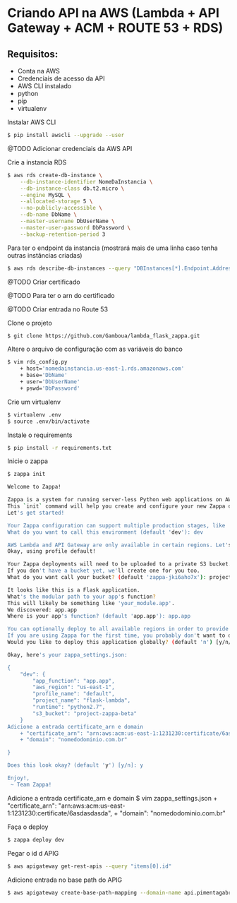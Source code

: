 # Criando API na AWS (Lambda + API Gateway + ACM + ROUTE 53 + RDS)

## Requisitos:
* Conta na AWS
* Credenciais de acesso da API
* AWS CLI instalado
* python
* pip
* virtualenv

Instalar AWS CLI
```bash
$ pip install awscli --upgrade --user
```

@TODO
Adicionar credenciais da AWS API

Crie a instancia RDS
```bash
$ aws rds create-db-instance \
    --db-instance-identifier NomeDaInstancia \
    --db-instance-class db.t2.micro \
    --engine MySQL \
    --allocated-storage 5 \
    --no-publicly-accessible \
    --db-name DbName \
    --master-username DbUserName \
    --master-user-password DbPassword \
    --backup-retention-period 3
```

Para ter o endpoint da instancia (mostrará mais de uma linha caso tenha outras instâncias criadas)
```bash
$ aws rds describe-db-instances --query "DBInstances[*].Endpoint.Address"
```

@TODO
Criar certificado

@TODO
Para ter o arn do certificado

@TODO
Criar entrada no Route 53


Clone o projeto
```bash
$ git clone https://github.com/Gamboua/lambda_flask_zappa.git
```

Altere o arquivo de configuração com as variáveis do banco
```bash
$ vim rds_config.py
    + host='nomedainstancia.us-east-1.rds.amazonaws.com'
    + base='DbName'
    + user='DbUserName'
    + pswd='DbPassword'
```

Crie um virtualenv
```bash
$ virtualenv .env
$ source .env/bin/activate
```

Instale o requirements
```bash
$ pip install -r requirements.txt
```

Inicie o zappa
```bash
$ zappa init

Welcome to Zappa!

Zappa is a system for running server-less Python web applications on AWS Lambda and AWS API Gateway.
This `init` command will help you create and configure your new Zappa deployment.
Let's get started!

Your Zappa configuration can support multiple production stages, like 'dev', 'staging', and 'production'.
What do you want to call this environment (default 'dev'): dev

AWS Lambda and API Gateway are only available in certain regions. Let's check to make sure you have a profile set up in one that will work.
Okay, using profile default!

Your Zappa deployments will need to be uploaded to a private S3 bucket.
If you don't have a bucket yet, we'll create one for you too.
What do you want call your bucket? (default 'zappa-jki6aho7x'): project-zappa-beta

It looks like this is a Flask application.
What's the modular path to your app's function?
This will likely be something like 'your_module.app'.
We discovered: app.app
Where is your app's function? (default 'app.app'): app.app

You can optionally deploy to all available regions in order to provide fast global service.
If you are using Zappa for the first time, you probably don't want to do this!
Would you like to deploy this application globally? (default 'n') [y/n/(p)rimary]: n

Okay, here's your zappa_settings.json:

{
    "dev": {
        "app_function": "app.app", 
        "aws_region": "us-east-1", 
        "profile_name": "default", 
        "project_name": "flask-lambda", 
        "runtime": "python2.7", 
        "s3_bucket": "project-zappa-beta"
    }
Adicione a entrada certificate_arn e domain
    + "certificate_arn": "arn:aws:acm:us-east-1:1231230:certificate/6asdasdasda",
    + "domain": "nomedodominio.com.br"

}

Does this look okay? (default 'y') [y/n]: y

Enjoy!,
 ~ Team Zappa!
```

Adicione a entrada certificate_arn e domain
$ vim zappa_settings.json
    + "certificate_arn": "arn:aws:acm:us-east-1:1231230:certificate/6asdasdasda",
    + "domain": "nomedodominio.com.br"

Faça o deploy
```bash
$ zappa deploy dev
```

Pegar o id d APIG
```bash
$ aws apigateway get-rest-apis --query "items[0].id"
```

Adicione entrada no base path do APIG
```bash
$ aws apigateway create-base-path-mapping --domain-name api.pimentagabriel.com.br --rest-api-id ApiId --stage dev
```

